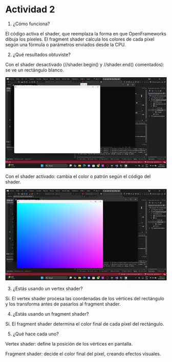 # Actividad 2

1. ¿Cómo funciona?

El código activa el shader, que reemplaza la forma en que OpenFrameworks dibuja los píxeles.
El fragment shader calcula los colores de cada píxel según una fórmula o parámetros enviados desde la CPU.

2. ¿Qué resultados obtuviste?

Con el shader desactivado (//shader.begin() y //shader.end() comentados): se ve un rectángulo blanco.

![alt text](<Captura de pantalla 2025-10-22 171909.png>)

Con el shader activado: cambia el color o patrón según el código del shader.

![alt text](<Captura de pantalla 2025-10-22 172021.png>)


3. ¿Estás usando un vertex shader?

Sí.
El vertex shader procesa las coordenadas de los vértices del rectángulo y los transforma antes de pasarlos al fragment shader.

4. ¿Estás usando un fragment shader?

Sí.
El fragment shader determina el color final de cada píxel del rectángulo.

5. ¿Qué hace cada uno?

Vertex shader: define la posición de los vértices en pantalla.

Fragment shader: decide el color final del píxel, creando efectos visuales.